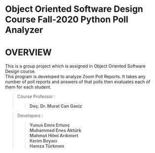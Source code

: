 # Object Oriented Software Design Course Fall-2020 Python Poll Analyzer
# OVERVIEW
This is a group project which is assigned in Object Oriented Software Design course.  
This program is developed to analyze Zoom Poll Reports. It takes any number of poll reports and answers of that polls then evaluates each of them for each student.

>Course Professor :  
>>**Doç. Dr. Murat Can Ganiz**

>Developers :  
>>**Yunus Emre Ertunç**  
>>**Muhammed Enes Aktürk**  
>>**Mahmut Hilmi Arıkmert**  
>>**Kerim Boyacı**  
>>**Hamza Türkmen**  
